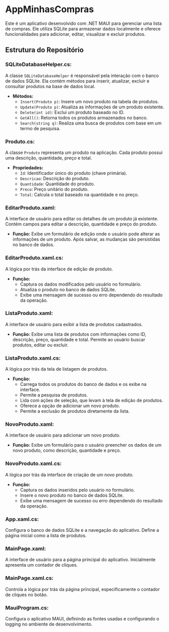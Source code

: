 # AppMinhasCompras

Este é um aplicativo desenvolvido com .NET MAUI para gerenciar uma lista de compras. Ele utiliza SQLite para armazenar dados localmente e oferece funcionalidades para adicionar, editar, visualizar e excluir produtos.

## Estrutura do Repositório

### **SQLiteDatabaseHelper.cs:**
A classe `SQLiteDatabaseHelper` é responsável pela interação com o banco de dados SQLite. Ela contém métodos para inserir, atualizar, excluir e consultar produtos na base de dados local.

- **Métodos:**
  - `Insert(Produto p)`: Insere um novo produto na tabela de produtos.
  - `Update(Produto p)`: Atualiza as informações de um produto existente.
  - `Delete(int id)`: Exclui um produto baseado no ID.
  - `GetAll()`: Retorna todos os produtos armazenados no banco.
  - `Search(string q)`: Realiza uma busca de produtos com base em um termo de pesquisa.

### **Produto.cs:**
A classe `Produto` representa um produto na aplicação. Cada produto possui uma descrição, quantidade, preço e total.

- **Propriedades:**
  - `Id`: Identificador único do produto (chave primária).
  - `Descricao`: Descrição do produto.
  - `Quantidade`: Quantidade do produto.
  - `Preco`: Preço unitário do produto.
  - `Total`: Calcula o total baseado na quantidade e no preço.

### **EditarProduto.xaml:**
A interface de usuário para editar os detalhes de um produto já existente. Contém campos para editar a descrição, quantidade e preço do produto.

- **Função:** Exibe um formulário de edição onde o usuário pode alterar as informações de um produto. Após salvar, as mudanças são persistidas no banco de dados.

### **EditarProduto.xaml.cs:**
A lógica por trás da interface de edição de produto.

- **Função:** 
  - Captura os dados modificados pelo usuário no formulário.
  - Atualiza o produto no banco de dados SQLite.
  - Exibe uma mensagem de sucesso ou erro dependendo do resultado da operação.

### **ListaProduto.xaml:**
A interface de usuário para exibir a lista de produtos cadastrados.

- **Função:** Exibe uma lista de produtos com informações como ID, descrição, preço, quantidade e total. Permite ao usuário buscar produtos, editar ou excluir.

### **ListaProduto.xaml.cs:**
A lógica por trás da tela de listagem de produtos.

- **Função:**
  - Carrega todos os produtos do banco de dados e os exibe na interface.
  - Permite a pesquisa de produtos.
  - Lida com ações de seleção, que levam à tela de edição de produtos.
  - Oferece a opção de adicionar um novo produto.
  - Permite a exclusão de produtos diretamente da lista.

### **NovoProduto.xaml:**
A interface de usuário para adicionar um novo produto.

- **Função:** Exibe um formulário para o usuário preencher os dados de um novo produto, como descrição, quantidade e preço.

### **NovoProduto.xaml.cs:**
A lógica por trás da interface de criação de um novo produto.

- **Função:** 
  - Captura os dados inseridos pelo usuário no formulário.
  - Insere o novo produto no banco de dados SQLite.
  - Exibe uma mensagem de sucesso ou erro dependendo do resultado da operação.

### **App.xaml.cs:**
Configura o banco de dados SQLite e a navegação do aplicativo. Define a página inicial como a lista de produtos.

### **MainPage.xaml:**
A interface de usuário para a página principal do aplicativo. Inicialmente apresenta um contador de cliques.

### **MainPage.xaml.cs:**
Controla a lógica por trás da página principal, especificamente o contador de cliques no botão.

### **MauiProgram.cs:**
Configura o aplicativo MAUI, definindo as fontes usadas e configurando o logging no ambiente de desenvolvimento.
